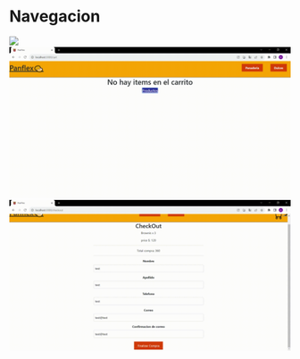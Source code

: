 # Navegacion
![](https://github.com/D-Harbel/ReactJS-EntregaFinal-Ulloa-Torrez/blob/master/public/gif/gif1.gif)
![](https://github.com/D-Harbel/ReactJS-EntregaFinal-Ulloa-Torrez/blob/master/public/gif/gif2.gif)
![](https://github.com/D-Harbel/ReactJS-EntregaFinal-Ulloa-Torrez/blob/master/public/gif/gif3.gif)
